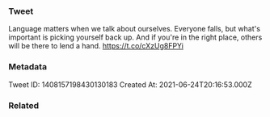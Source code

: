 ### Tweet
Language matters when we talk about ourselves. Everyone falls, but what's important is picking yourself back up. And if you're in the right place, others will be there to lend a hand. https://t.co/cXzUg8FPYi

### Metadata
Tweet ID: 1408157198430130183
Created At: 2021-06-24T20:16:53.000Z

### Related

